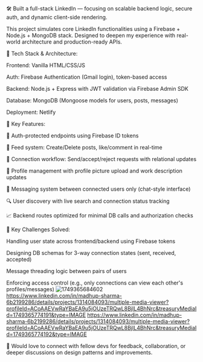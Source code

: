 🛠️ Built a full-stack LinkedIn — focusing on scalable backend logic, secure auth, and dynamic client-side rendering.

This project simulates core LinkedIn functionalities using a Firebase + Node.js + MongoDB stack. Designed to deepen my experience with real-world architecture and production-ready APIs.

🔧 Tech Stack & Architecture:

Frontend: Vanilla HTML/CSS/JS

Auth: Firebase Authentication (Gmail login), token-based access

Backend: Node.js + Express with JWT validation via Firebase Admin SDK

Database: MongoDB (Mongoose models for users, posts, messages)

Deployment: Netlify 

📌 Key Features:

🔐 Auth-protected endpoints using Firebase ID tokens

📝 Feed system: Create/Delete posts, like/comment in real-time

🤝 Connection workflow: Send/accept/reject requests with relational updates

👤 Profile management with profile picture upload and work description updates

💬 Messaging system between connected users only (chat-style interface)

🔍 User discovery with live search and connection status tracking

📈 Backend routes optimized for minimal DB calls and authorization checks

🧠 Key Challenges Solved:

Handling user state across frontend/backend using Firebase tokens

Designing DB schemas for 3-way connection states (sent, received, accepted)

Message threading logic between pairs of users

Enforcing access control (e.g., only connections can view each other's profiles/messages)
![1749365684602](https://github.com/user-attachments/assets/086aa0b5-9282-4071-8477-1b77f0373d99)
https://www.linkedin.com/in/madhup-sharma-6b2199286/details/projects/1314084093/multiple-media-viewer?profileId=ACoAAEVwRaYBaEA9u5jOUzeTRQwL8BjIL4BhNrc&treasuryMediaId=1749365774191&type=IMAGE
https://www.linkedin.com/in/madhup-sharma-6b2199286/details/projects/1314084093/multiple-media-viewer?profileId=ACoAAEVwRaYBaEA9u5jOUzeTRQwL8BjIL4BhNrc&treasuryMediaId=1749365774192&type=IMAGE

💬 Would love to connect with fellow devs for feedback, collaboration, or deeper discussions on design patterns and improvements.
